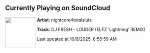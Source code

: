 ## Currently Playing on SoundCloud

[<img align="left" width="100" src="https://i1.sndcdn.com/artworks-p1XpvXs76EuGrTXJ-WzgjBw-t500x500.jpg">](https://soundcloud.com/nightcore4totalsluts/dj-fresh-louder-elfz-lightning-remix?in=nightcore4totalsluts/sets/elfz-valor-form-pt-ii)

**Artist**: nightcore4totalsluts 

**Track**: DJ FRESH - LOUDER (ELFZ ‘Lightning’ REMIX)

Last updated at 10/8/2025, 8:56:59 AM
